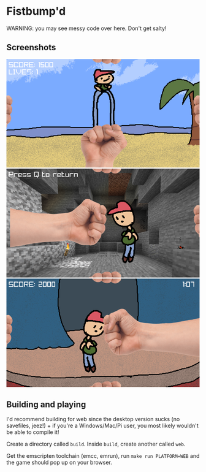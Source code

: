 # Fistbump'd
WARNING: you may see messy code over here. Don't get salty!

## Screenshots
![](./screenshots/1.png)
![](./screenshots/2.png)
![](./screenshots/3.png)

## Building and playing
I'd recommend building for web since the desktop version sucks (no savefiles, jeez!) + if you're a Windows/Mac/Pi user, you most likely wouldn't be able to compile it!

Create a directory called `build`. Inside `build`, create another called `web`.

Get the emscripten toolchain (emcc, emrun), run `make run PLATFORM=WEB` and the game should pop up on your browser.
